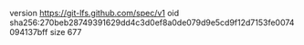 version https://git-lfs.github.com/spec/v1
oid sha256:270beb28749391629dd4c3d0ef8a0de079d9e5cd9f12d7153fe0074094137bff
size 677
